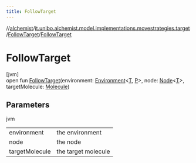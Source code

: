 ```yaml
---
title: FollowTarget
---
```

//[alchemist](../../../index.html)/[it.unibo.alchemist.model.implementations.movestrategies.target](../index.html)/[FollowTarget](index.html)/[FollowTarget](-follow-target.html)



# FollowTarget



[jvm]\
open fun [FollowTarget](-follow-target.html)(environment: [Environment](../../it.unibo.alchemist.model.interfaces/-environment/index.html)<[T](../../it.unibo.alchemist.model.implementations.layers/-step-layer/index.html), [P](../../it.unibo.alchemist.model.interfaces/-route/index.html)>, node: [Node](../../it.unibo.alchemist.model.interfaces/-node/index.html)<[T](../../it.unibo.alchemist.model.implementations.layers/-step-layer/index.html)>, targetMolecule: [Molecule](../../it.unibo.alchemist.model.interfaces/-molecule/index.html))



## Parameters


jvm

| | |
|---|---|
| environment | the environment |
| node | the node |
| targetMolecule | the target molecule |




